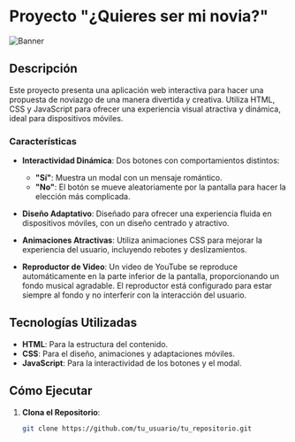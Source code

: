 # Proyecto "¿Quieres ser mi novia?"

![Banner](https://i.ibb.co/9c2qnCF/Happy-Mothers-Day-Facebook-Cover.png) <!-- Cambia la URL por la imagen real si tienes una -->

## Descripción

Este proyecto presenta una aplicación web interactiva para hacer una propuesta de noviazgo de una manera divertida y creativa. Utiliza HTML, CSS y JavaScript para ofrecer una experiencia visual atractiva y dinámica, ideal para dispositivos móviles.

### Características

- **Interactividad Dinámica**: Dos botones con comportamientos distintos:
  - **"Sí"**: Muestra un modal con un mensaje romántico.
  - **"No"**: El botón se mueve aleatoriamente por la pantalla para hacer la elección más complicada.
  
- **Diseño Adaptativo**: Diseñado para ofrecer una experiencia fluida en dispositivos móviles, con un diseño centrado y atractivo.

- **Animaciones Atractivas**: Utiliza animaciones CSS para mejorar la experiencia del usuario, incluyendo rebotes y deslizamientos.

- **Reproductor de Video**: Un video de YouTube se reproduce automáticamente en la parte inferior de la pantalla, proporcionando un fondo musical agradable. El reproductor está configurado para estar siempre al fondo y no interferir con la interacción del usuario.

## Tecnologías Utilizadas

- **HTML**: Para la estructura del contenido.
- **CSS**: Para el diseño, animaciones y adaptaciones móviles.
- **JavaScript**: Para la interactividad de los botones y el modal.

## Cómo Ejecutar

1. **Clona el Repositorio**:
   ```bash
   git clone https://github.com/tu_usuario/tu_repositorio.git
